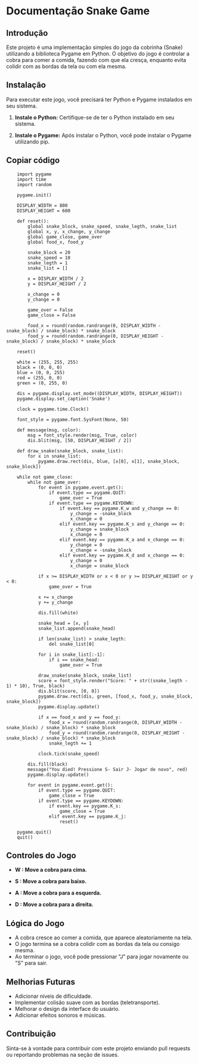 # Documentação Snake Game
## Introdução
Este projeto é uma implementação simples do jogo da cobrinha (Snake) utilizando a biblioteca Pygame em Python. O objetivo do jogo é controlar a cobra para comer a comida, fazendo com que ela cresça, enquanto evita colidir com as bordas da tela ou com ela mesma.

## Instalação
Para executar este jogo, você precisará ter Python e Pygame instalados em seu sistema.

1. **Instale o Python:** Certifique-se de ter o Python instalado em seu sistema.

2. **Instale o Pygame:** Após instalar o Python, você pode instalar o Pygame utilizando pip.


## Copiar código

        import pygame
        import time
        import random
        
        pygame.init()
        
        DISPLAY_WIDTH = 800
        DISPLAY_HEIGHT = 600
        
        def reset():
            global snake_block, snake_speed, snake_legth, snake_list
            global x, y, x_change, y_change
            global game_close, game_over
            global food_x, food_y
        
            snake_block = 20
            snake_speed = 10
            snake_legth = 1
            snake_list = []
        
            x = DISPLAY_WIDTH / 2
            y = DISPLAY_HEIGHT / 2
        
            x_change = 0
            y_change = 0
        
            game_over = False
            game_close = False
        
            food_x = round(random.randrange(0, DISPLAY_WIDTH - snake_block) / snake_block) * snake_block
            food_y = round(random.randrange(0, DISPLAY_HEIGHT - snake_block) / snake_block) * snake_block
        
        reset()
        
        white = (255, 255, 255)
        black = (0, 0, 0)
        blue = (0, 0, 255)
        red = (255, 0, 0)
        green = (0, 255, 0)
        
        dis = pygame.display.set_mode((DISPLAY_WIDTH, DISPLAY_HEIGHT))
        pygame.display.set_caption('Snake')
        
        clock = pygame.time.Clock()
        
        font_style = pygame.font.SysFont(None, 50)
        
        def message(msg, color):
            msg = font_style.render(msg, True, color)
            dis.blit(msg, [50, DISPLAY_HEIGHT / 2])
        
        def draw_snake(snake_block, snake_list):
            for x in snake_list:
                pygame.draw.rect(dis, blue, [x[0], x[1], snake_block, snake_block])
        
        while not game_close:
            while not game_over:
                for event in pygame.event.get():
                    if event.type == pygame.QUIT:
                        game_over = True
                    if event.type == pygame.KEYDOWN:
                        if event.key == pygame.K_w and y_change == 0:
                            y_change = -snake_block
                            x_change = 0
                        elif event.key == pygame.K_s and y_change == 0:
                            y_change = snake_block
                            x_change = 0
                        elif event.key == pygame.K_a and x_change == 0:
                            y_change = 0
                            x_change = -snake_block
                        elif event.key == pygame.K_d and x_change == 0:
                            y_change = 0
                            x_change = snake_block
        
                if x >= DISPLAY_WIDTH or x < 0 or y >= DISPLAY_HEIGHT or y < 0:
                    game_over = True
        
                x += x_change
                y += y_change
                        
                dis.fill(white)
        
                snake_head = [x, y]
                snake_list.append(snake_head)
        
                if len(snake_list) > snake_legth:
                    del snake_list[0]
        
                for i in snake_list[:-1]:
                    if i == snake_head:
                        game_over = True
        
                draw_snake(snake_block, snake_list)
                score = font_style.render("Score: " + str((snake_legth - 1) * 10), True, black)
                dis.blit(score, [0, 0])
                pygame.draw.rect(dis, green, [food_x, food_y, snake_block, snake_block])
                pygame.display.update()
        
                if x == food_x and y == food_y:
                    food_x = round(random.randrange(0, DISPLAY_WIDTH - snake_block) / snake_block) * snake_block
                    food_y = round(random.randrange(0, DISPLAY_HEIGHT - snake_block) / snake_block) * snake_block
                    snake_legth += 1
        
                clock.tick(snake_speed)
        
            dis.fill(black)
            message("You died! Pressione S- Sair J- Jogar de novo", red)
            pygame.display.update()
            
            for event in pygame.event.get():
                if event.type == pygame.QUIT:
                    game_close = True
                if event.type == pygame.KEYDOWN:
                    if event.key == pygame.K_s:
                        game_close = True
                    elif event.key == pygame.K_j:
                        reset()
        
        pygame.quit()
        quit()
        
## Controles do Jogo
  - **W : Move a cobra para cima.**

  - **S : Move a cobra para baixo.**

  - **A : Move a cobra para a esquerda.**

  - **D : Move a cobra para a direita.**

## Lógica do Jogo
  - A cobra cresce ao comer a comida, que aparece aleatoriamente na tela.
  - O jogo termina se a cobra colidir com as bordas da tela ou consigo mesma.
  - Ao terminar o jogo, você pode pressionar "J" para jogar novamente ou "S" para sair.
## Melhorias Futuras
  - Adicionar níveis de dificuldade.
  - Implementar colisão suave com as bordas (teletransporte).
  - Melhorar o design da interface do usuário.
  - Adicionar efeitos sonoros e músicas.
## Contribuição
Sinta-se à vontade para contribuir com este projeto enviando pull requests ou reportando problemas na seção de issues.
